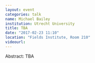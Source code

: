 ```yaml
---
layout: event
categories: talk
name: Michael Bailey
institution: Utrecht University
title: TBA
date: "2017-02-23 11:10"
location: "Fields Institute, Room 210"
videourl: 
---
```

Abstract: TBA

